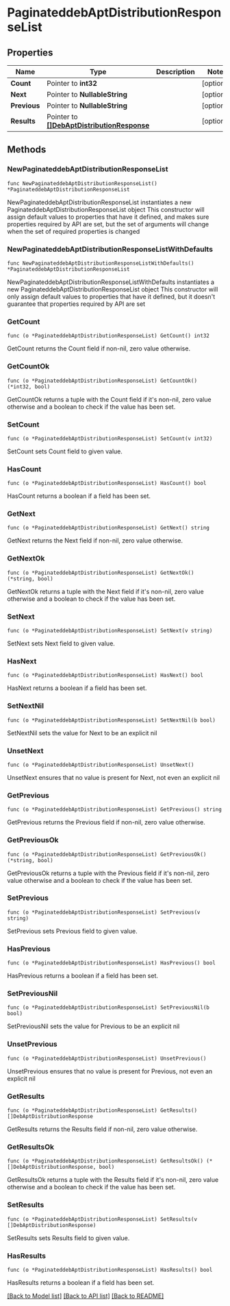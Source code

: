 # PaginateddebAptDistributionResponseList

## Properties

Name | Type | Description | Notes
------------ | ------------- | ------------- | -------------
**Count** | Pointer to **int32** |  | [optional] 
**Next** | Pointer to **NullableString** |  | [optional] 
**Previous** | Pointer to **NullableString** |  | [optional] 
**Results** | Pointer to [**[]DebAptDistributionResponse**](DebAptDistributionResponse.md) |  | [optional] 

## Methods

### NewPaginateddebAptDistributionResponseList

`func NewPaginateddebAptDistributionResponseList() *PaginateddebAptDistributionResponseList`

NewPaginateddebAptDistributionResponseList instantiates a new PaginateddebAptDistributionResponseList object
This constructor will assign default values to properties that have it defined,
and makes sure properties required by API are set, but the set of arguments
will change when the set of required properties is changed

### NewPaginateddebAptDistributionResponseListWithDefaults

`func NewPaginateddebAptDistributionResponseListWithDefaults() *PaginateddebAptDistributionResponseList`

NewPaginateddebAptDistributionResponseListWithDefaults instantiates a new PaginateddebAptDistributionResponseList object
This constructor will only assign default values to properties that have it defined,
but it doesn't guarantee that properties required by API are set

### GetCount

`func (o *PaginateddebAptDistributionResponseList) GetCount() int32`

GetCount returns the Count field if non-nil, zero value otherwise.

### GetCountOk

`func (o *PaginateddebAptDistributionResponseList) GetCountOk() (*int32, bool)`

GetCountOk returns a tuple with the Count field if it's non-nil, zero value otherwise
and a boolean to check if the value has been set.

### SetCount

`func (o *PaginateddebAptDistributionResponseList) SetCount(v int32)`

SetCount sets Count field to given value.

### HasCount

`func (o *PaginateddebAptDistributionResponseList) HasCount() bool`

HasCount returns a boolean if a field has been set.

### GetNext

`func (o *PaginateddebAptDistributionResponseList) GetNext() string`

GetNext returns the Next field if non-nil, zero value otherwise.

### GetNextOk

`func (o *PaginateddebAptDistributionResponseList) GetNextOk() (*string, bool)`

GetNextOk returns a tuple with the Next field if it's non-nil, zero value otherwise
and a boolean to check if the value has been set.

### SetNext

`func (o *PaginateddebAptDistributionResponseList) SetNext(v string)`

SetNext sets Next field to given value.

### HasNext

`func (o *PaginateddebAptDistributionResponseList) HasNext() bool`

HasNext returns a boolean if a field has been set.

### SetNextNil

`func (o *PaginateddebAptDistributionResponseList) SetNextNil(b bool)`

 SetNextNil sets the value for Next to be an explicit nil

### UnsetNext
`func (o *PaginateddebAptDistributionResponseList) UnsetNext()`

UnsetNext ensures that no value is present for Next, not even an explicit nil
### GetPrevious

`func (o *PaginateddebAptDistributionResponseList) GetPrevious() string`

GetPrevious returns the Previous field if non-nil, zero value otherwise.

### GetPreviousOk

`func (o *PaginateddebAptDistributionResponseList) GetPreviousOk() (*string, bool)`

GetPreviousOk returns a tuple with the Previous field if it's non-nil, zero value otherwise
and a boolean to check if the value has been set.

### SetPrevious

`func (o *PaginateddebAptDistributionResponseList) SetPrevious(v string)`

SetPrevious sets Previous field to given value.

### HasPrevious

`func (o *PaginateddebAptDistributionResponseList) HasPrevious() bool`

HasPrevious returns a boolean if a field has been set.

### SetPreviousNil

`func (o *PaginateddebAptDistributionResponseList) SetPreviousNil(b bool)`

 SetPreviousNil sets the value for Previous to be an explicit nil

### UnsetPrevious
`func (o *PaginateddebAptDistributionResponseList) UnsetPrevious()`

UnsetPrevious ensures that no value is present for Previous, not even an explicit nil
### GetResults

`func (o *PaginateddebAptDistributionResponseList) GetResults() []DebAptDistributionResponse`

GetResults returns the Results field if non-nil, zero value otherwise.

### GetResultsOk

`func (o *PaginateddebAptDistributionResponseList) GetResultsOk() (*[]DebAptDistributionResponse, bool)`

GetResultsOk returns a tuple with the Results field if it's non-nil, zero value otherwise
and a boolean to check if the value has been set.

### SetResults

`func (o *PaginateddebAptDistributionResponseList) SetResults(v []DebAptDistributionResponse)`

SetResults sets Results field to given value.

### HasResults

`func (o *PaginateddebAptDistributionResponseList) HasResults() bool`

HasResults returns a boolean if a field has been set.


[[Back to Model list]](../README.md#documentation-for-models) [[Back to API list]](../README.md#documentation-for-api-endpoints) [[Back to README]](../README.md)


